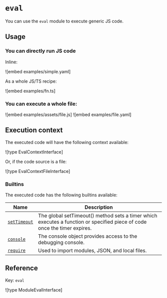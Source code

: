 # `eval`

You can use the `eval` module to execute generic JS code.

## Usage

### You can directly run JS code

Inline:

![embed examples/simple.yaml]

As a whole JS/TS recipe:

![embed examples/fn.ts]

### You can execute a whole file:

![embed examples/assets/file.js]
![embed examples/file.yaml]

## Execution context

The executed code will have the following context available:

![type EvalContextInterface]

Or, if the code source is a file:

![type EvalContextFileInterface]

### Builtins

The executed code has the following builtins available:

| Name                                                                        | Description                                                                                                              |
| --------------------------------------------------------------------------- | ------------------------------------------------------------------------------------------------------------------------ |
| [`setTimeout`](https://developer.mozilla.org/en-US/docs/Web/API/setTimeout) | The global setTimeout() method sets a timer which executes a function or specified piece of code once the timer expires. |
| [`console`](https://developer.mozilla.org/en-US/docs/Web/API/console)       | The console object provides access to the debugging console.                                                             |
| [`require`](https://nodejs.org/api/modules.html#requireid)                  | Used to import modules, JSON, and local files.                                                                           |

## Reference

Key: `eval`

![type ModuleEvalInterface]
